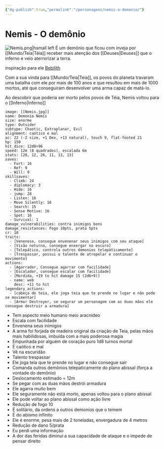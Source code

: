 ```yaml
---
{"dg-publish":true,"permalink":"/personagens/nemis-o-demonio/"}
---
```


# Nemis - O demônio
![Nemis.png|hsmall left](/img/user/files/Nemis.png)
É um demônio que ficou com inveja por [[Mundo/Teia\|Téia]] receber mais atenção dos [[Deuses\|Deuses]] que o inferno e veio aterrorizar a terra.

inspiração para ele [Bebilith](https://www.d20srd.org/srd/monsters/demon.htm#bebilith)

Com a sua vinda para [[Mundo/Teia\|Teia]], os povos do planeta travaram uma batalha com ele por mais de 100 anos e que resultou em mais de 1000 mortos, até que conseguiram desenvolver uma arma capaz de matá-lo.

Ao descobrir que poderia ser morto pelos povos de Téia, Nemis voltou para o [[Inferno\|Inferno]]
```statblock
image: [[Nemis.jpg]]
name: Demonio Nemis
size: enorme
type: Outsider
subtype: Chaotic, Extraplanar, Evil
alignment: caótico e mal
ac: 22 (-2 size, +1 Dex, +13 natural), touch 9, flat-footed 21
hp: 150
hit_dice: 12d8+96
speed: 12m (8 quadrados), escalada 6m
stats: [28, 12, 26, 11, 13, 13]
saves:
  - Fort: 16
  - Ref: 9
  - Will: 9
skillsaves:
  - Climb: 24
  - diplomacy: 3
  - Hide: 16
  - jump: 28
  - Listen: 16
  - Move Silently: 16
  - Search: 15
  - Sense Motive: 16
  - Spot: 16
  - Survival: 1
damage_vulnerabilities: contra inimigos bons
damage_resistances: Fogo 10pts, prata 5pts
cr: 10
traits:
  - [Venenoso, consegue envenenar seus inimigos com seu ataque]
  - [Visão noturna, consegue enxergar no escuro]
  - [Telepático, controla outros demonios telepáticamente]
  - [Trespassar, possui o talente de atropelar e continuar o movimento]
actions:
  - [Agarrador, Consegue agarrar com facilidade]
  - [Escalador, consegue escalar com facilidade]
  - [Mordida, +19 to hit damage 15 (2d6+9)]
  - name: web
    desc: +11 to hit
legendary_actions:
  - [cabeça de teia, ele joga teia que te prende no lugar e não pode se movimentar]
  - [Armor Destroyer, se segurar um personagem com as duas mãos ele consegue destruir a armadura]
```


-   Tem aspecto meio humano meio aracnídeo
-   Escala com facilidade
-   Envenena seus inimigos
-   A arma foi forjada de madeira original da criação de Teia, pelas mãos mais habilidosas, imbuída com a mais poderosa magia
-   Empunhada por alguém de coração puro 1d8 turnos mortal
-   É caótico e mal
-   Vê na escuridão
-   Talento trespassar
-   Ele joga teia que te prende no lugar e não consegue sair
-   Comanda outros demônios telepaticamente do plano abissal (força a vontade do demônio)
-   Deslocamento estimado = 12m
-   Se pegar com as duas mãos destrói armadura
-   Ele agarra muito bem
-   Ele seguramente não está morto, apenas voltou para o plano abissal
-   Ele pode voltar ao plano abissal como ação livre
-   Redução de fogo 10
-   É solitário, da ordens a outros demonios que o temem
-   É do abismo infinito
-   Ele é enorme, pesa mais de 2 toneladas, envergadura de 4 metros
-   Redução de dano 5/prata
-   Eu perdi uma informação
-   A dor das feridas diminui a sua capacidade de ataque e o impede de pensar direito

